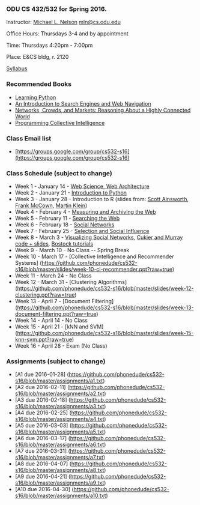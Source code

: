 ### ODU CS 432/532 for Spring 2016.
Instructor: [Michael L. Nelson](http://www.cs.odu.edu/~mln/) <mln@cs.odu.edu> 

Office Hours: Thursdays 3-4 and by appointment

Time: Thursdays 4:20pm - 7:00pm

Place: E&CS bldg, r. 2120

[Syllabus](https://raw.githubusercontent.com/phonedude/cs532-s16/master/syllabus.txt)

### Recommended Books
* [Learning Python](http://shop.oreilly.com/product/9780596158071.do)
* [An Introduction to Search Engines and Web Navigation](http://www.wiley.com/WileyCDA/WileyTitle/productCd-047052684X.html)
* [Networks, Crowds, and Markets: Reasoning About a Highly Connected World ](http://www.cs.cornell.edu/home/kleinber/networks-book/)
* [Programming Collective Intelligence ](http://shop.oreilly.com/product/9780596529321.do)

### Class Email list
* [https://groups.google.com/group/cs532-s16](https://groups.google.com/group/cs532-s16)

### Class Schedule (subject to change)
* Week 1 - January 14 - [Web Science, Web Architecture](https://github.com/phonedude/cs532-s16/blob/master/slides/week-01-intro.ppt?raw=true)
* Week 2 - January 21 - [Introduction to Python](https://github.com/phonedude/cs532-s16/blob/master/slides/week-02-python.pptx?raw=true)
* Week 3 - January 28 - Introduction to R (slides from: [Scott Ainsworth](http://www.cs.odu.edu/~sainswor/Teaching/R), [Frank McCown](http://www.harding.edu/fmccown/r/), [Martin Klein](http://www.cs.odu.edu/~mklein/cs796/lecture/))
* Week 4 - February 4 - [Measuring and Archiving the Web](https://github.com/phonedude/cs532-s16/blob/master/slides/week-04-measure-archive.ppt?raw=true)
* Week 5 - February 11 - [Searching the Web](https://github.com/phonedude/cs532-s16/blob/master/slides/week-05-searching.ppt?raw=true) 
* Week 6 - February 18 - [Social Networks](https://github.com/phonedude/cs532-s16/blob/master/slides/week-06-social-networks.ppt?raw=true)
* Week 7 - February 25 - [Selection and Social Influence](https://github.com/phonedude/cs532-s16/blob/master/slides/week-07-selection-influence.ppt?raw=true)
* Week 8 - March 3 - [Visualizing Social Networks](https://github.com/phonedude/cs532-s16/blob/master/slides/week-08-visualization.ppt?raw=true), [Cukier and Murray code + slides](https://github.com/alignedleft/strata-d3-tutorial), [Bostock tutorials](https://github.com/mbostock/d3/wiki/Tutorials)
* Week 9 - March 10 - No Class -- Spring Break
* Week 10 - March 17 - [Collective Intelligence and Recommender Systems] (https://github.com/phonedude/cs532-s16/blob/master/slides/week-10-ci-recommender.ppt?raw=true)
* Week 11 - March 24 - No Class
* Week 12 - March 31 - [Clustering Algorithms] (https://github.com/phonedude/cs532-s16/blob/master/slides/week-12-clustering.ppt?raw=true)
* Week 13 - April 7 - [Document Filtering] (https://github.com/phonedude/cs532-s16/blob/master/slides/week-13-document-filtering.ppt?raw=true)
* Week 14 - April 14 - No Class
* Week 15 - April 21 - [kNN and SVM] (https://github.com/phonedude/cs532-s16/blob/master/slides/week-15-knn-svm.ppt?raw=true)
* Week 16 - April 28 - Exam (No Class)

### Assignments (subject to change)
* [A1 due 2016-01-28] (https://github.com/phonedude/cs532-s16/blob/master/assignments/a1.txt)
* [A2 due 2016-02-11] (https://github.com/phonedude/cs532-s16/blob/master/assignments/a2.txt)
* [A3 due 2016-02-18] (https://github.com/phonedude/cs532-s16/blob/master/assignments/a3.txt)
* [A4 due 2016-02-25] (https://github.com/phonedude/cs532-s16/blob/master/assignments/a4.txt)
* [A5 due 2016-03-03] (https://github.com/phonedude/cs532-s16/blob/master/assignments/a5.txt)
* [A6 due 2016-03-17] (https://github.com/phonedude/cs532-s16/blob/master/assignments/a6.txt)
* [A7 due 2016-03-31] (https://github.com/phonedude/cs532-s16/blob/master/assignments/a7.txt)
* [A8 due 2016-04-07] (https://github.com/phonedude/cs532-s16/blob/master/assignments/a8.txt)
* [A9 due 2016-04-21] (https://github.com/phonedude/cs532-s16/blob/master/assignments/a9.txt)
* [A10 due 2016-04-30] (https://github.com/phonedude/cs532-s16/blob/master/assignments/a10.txt)

